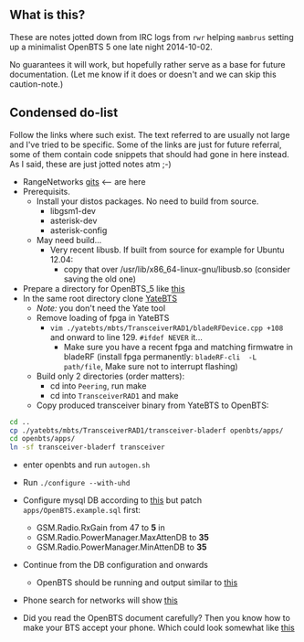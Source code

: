 ## What is this?
These are notes jotted down from IRC logs from `rwr` helping `mambrus` setting up a minimalist OpenBTS 5 one late night 2014-10-02.

No guarantees it will work, but hopefully rather serve as a base for future documentation. (Let me know if it does or doesn't and we can skip this caution-note.)

## Condensed **do-list**
Follow the links where such exist. The text referred to are usually not large and I've tried to be specific. Some of the links are just for future referral, some of them contain code snippets that should had gone in here instead. As I said, these are just jotted notes atm ;-)

* RangeNetworks [gits](https://github.com/RangeNetworks/) <-- are here
* Prerequisits. 
   * Install your distos packages. No need to build from source.
     * libgsm1-dev
     * asterisk-dev
     * asterisk-config
   * May need build...
     * Very recent libusb. If built from source for example for Ubuntu 12.04:
       * copy that over /usr/lib/x86_64-linux-gnu/libusb.so (consider saving the old one)
* Prepare a directory for OpenBTS_5 like [this](http://pastebin.com/HeWUddAE)
* In the same root directory clone [YateBTS](http://wiki.yatebts.com/index.php/SVN)
  * *Note:* you don't need the Yate tool
  * Remove loading of fpga in YateBTS
    * `vim ./yatebts/mbts/TransceiverRAD1/bladeRFDevice.cpp +108` and onward to line 129. `#ifdef NEVER` it...
      * Make sure you have a recent fpga and matching firmwatre in bladeRF (install fpga permanently: `bladeRF-cli  -L path/file`, Make sure not to interrupt flashing) 
  * Build only 2 directories (order matters):
     * cd into `Peering`, run make
     * cd into `TransceiverRAD1` and make
  * Copy produced transceiver binary from YateBTS to OpenBTS:
```bash
cd ..
cp ./yatebts/mbts/TransceiverRAD1/transceiver-bladerf openbts/apps/
cd openbts/apps/
ln -sf transceiver-bladerf transceiver
```  
* enter openbts and run `autogen.sh`
* Run `./configure --with-uhd`
* Configure mysql DB according to [this](https://wush.net/trac/rangepublic/wiki/BuildInstallRun#ConfiguringOpenBTS) but patch `apps/OpenBTS.example.sql` first:
  * GSM.Radio.RxGain from 47 to **5** in 
  * GSM.Radio.PowerManager.MaxAttenDB to **35**
  * GSM.Radio.PowerManager.MinAttenDB to **35**
* Continue from the DB configuration and onwards
   * OpenBTS should be running and output similar to [this](http://pastebin.com/GPHu3DBG)
* Phone search for networks will show [this](http://picpaste.com/2014-10-03_16.57.40-gIoaKgVA.jpg)

* Did you read the OpenBTS document carefully? Then you know how to make your BTS accept your phone. Which could look somewhat like [this](http://picpaste.com/2014-10-03_15.04.53-qDwsRkrO.png)
 